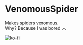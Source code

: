 # VenomousSpider

Makes spiders venomous.<br>
Why? Because I was bored .-.<br>

[![ko-fi](https://ko-fi.com/img/githubbutton_sm.svg)](https://ko-fi.com/P5P6ZWLCY)
